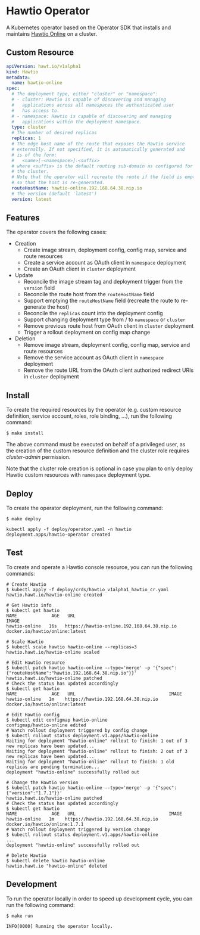 # Hawtio Operator

A Kubernetes operator based on the Operator SDK that installs and maintains [Hawtio Online](https://github.com/hawtio/hawtio-online) on a cluster.

## Custom Resource

```yaml
apiVersion: hawt.io/v1alpha1
kind: Hawtio
metadata:
  name: hawtio-online
spec:
  # The deployment type, either "cluster" or "namespace":
  # - cluster: Hawtio is capable of discovering and managing
  #   applications across all namespaces the authenticated user
  #   has access to.
  # - namespace: Hawtio is capable of discovering and managing
  #   applications within the deployment namespace.
  type: cluster
  # The number of desired replicas
  replicas: 1
  # The edge host name of the route that exposes the Hawtio service
  # externally. If not specified, it is automatically generated and
  # is of the form:
  #   <name>[-<namespace>].<suffix>
  # where <suffix> is the default routing sub-domain as configured for
  # the cluster.
  # Note that the operator will recreate the route if the field is emptied,
  # so that the host is re-generated.
  routeHostName: hawtio-online.192.168.64.38.nip.io
  # The version (default 'latest')
  version: latest
```

## Features

The operator covers the following cases:

* Creation
  * Create image stream, deployment config, config map, service and route resources
  * Create a service account as OAuth client in `namespace` deployment
  * Create an OAuth client in `cluster` deployment
* Update
  * Reconcile the image stream tag and deployment trigger from the `version` field
  * Reconcile the route host from the `routeHostName` field
  * Support emptying the `routeHostName` field (recreate the route to re-generate the host)
  * Reconcile the `replicas` count into the deployment config
  * Support changing deployment type from / to `namespace` or `cluster`
  * Remove previous route host from OAuth client in `cluster` deployment
  * Trigger a rollout deployment on config map change
* Deletion
  * Remove image stream, deployment config, config map, service and route resources
  * Remove the service account as OAuth client in `namespace` deployment
  * Remove the route URL from the OAuth client authorized redirect URIs in `cluster` deployment

## Install

To create the required resources by the operator (e.g. custom resource definition, service account, roles, role binding, ...), run the following command:

```console
$ make install
```

The above command must be executed on behalf of a privileged user, as the creation of the custom resource definition and the cluster role requires _cluster-admin_ permission.

Note that the cluster role creation is optional in case you plan to only deploy Hawtio custom resources with `namespace` deployment type.

## Deploy

To create the operator deployment, run the following command:

```console
$ make deploy

kubectl apply -f deploy/operator.yaml -n hawtio
deployment.apps/hawtio-operator created
```

## Test

To create and operate a Hawtio console resource, you can run the following commands:

```console
# Create Hawtio
$ kubectl apply -f deploy/crds/hawtio_v1alpha1_hawtio_cr.yaml
hawtio.hawt.io/hawtio-online created

# Get Hawtio info
$ kubectl get hawtio
NAME             AGE   URL                                           IMAGE
hawtio-online   16s   https://hawtio-online.192.168.64.38.nip.io   docker.io/hawtio/online:latest

# Scale Hawtio
$ kubectl scale hawtio hawtio-online --replicas=3
hawtio.hawt.io/hawtio-online scaled

# Edit Hawtio resource
$ kubectl patch hawtio hawtio-online --type='merge' -p '{"spec":{"routeHostName":"hawtio.192.168.64.38.nip.io"}}'
hawtio.hawt.io/hawtio-online patched
# Check the status has updated accordingly
$ kubectl get hawtio
NAME             AGE   URL                                   IMAGE
hawtio-online   1m    https://hawtio.192.168.64.38.nip.io   docker.io/hawtio/online:latest

# Edit Hawtio config
$ kubectl edit configmap hawtio-online
configmap/hawtio-online edited
# Watch rollout deployment triggered by config change
$ kubectl rollout status deployment.v1.apps/hawtio-online
Waiting for deployment "hawtio-online" rollout to finish: 1 out of 3 new replicas have been updated...
Waiting for deployment "hawtio-online" rollout to finish: 2 out of 3 new replicas have been updated...
Waiting for deployment "hawtio-online" rollout to finish: 1 old replicas are pending termination...
deployment "hawtio-online" successfully rolled out

# Change the Hawtio version
$ kubectl patch hawtio hawtio-online --type='merge' -p '{"spec":{"version":"1.7.1"}}'
hawtio.hawt.io/hawtio-online patched
# Check the status has updated accordingly
$ kubectl get hawtio
NAME             AGE   URL                                   IMAGE
hawtio-online   1m    https://hawtio.192.168.64.38.nip.io   docker.io/hawtio/online:1.7.1
# Watch rollout deployment triggered by version change
$ kubectl rollout status deployment.v1.apps/hawtio-online
...
deployment "hawtio-online" successfully rolled out

# Delete Hawtio
$ kubectl delete hawtio hawtio-online
hawtio.hawt.io "hawtio-online" deleted
```

## Development

To run the operator locally in order to speed up development cycle, you can run the following command:

```console
$ make run

INFO[0000] Running the operator locally.
```
